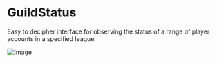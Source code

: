 # GuildStatus
Easy to decipher interface for observing the status of a range of player accounts in a specified league.

![Image](http://i.imgur.com/zP9xk5B.png)
